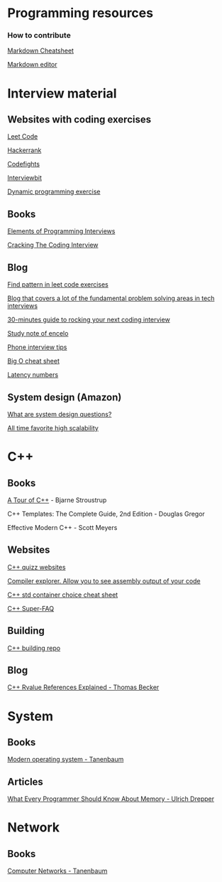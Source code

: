 # Programming resources
### How to contribute
[Markdown Cheatsheet](https://github.com/adam-p/markdown-here/wiki/Markdown-Cheatsheet)

[Markdown editor](http://jbt.github.io/markdown-editor/)

# Interview material

## Websites with coding exercises

[Leet Code](https://leetcode.com/)

[Hackerrank](https://www.hackerrank.com/)

[Codefights](https://codefights.com/)

[Interviewbit](https://www.interviewbit.com/)

[Dynamic programming exercise](http://p-nand-q.com/python/algorithms/searching/max-sliding-window.html)

## Books

[Elements of Programming Interviews](https://www.amazon.com/Elements-Programming-Interviews-Insiders-Guide/dp/1479274836)

[Cracking The Coding Interview](https://www.amazon.com/Cracking-Coding-Interview-Programming-Questions/dp/0984782850/ref=sr_1_1?s=books&ie=UTF8&qid=1491510368&sr=1-1&keywords=cracking+the+coding+interview+7th+edition)

## Blog

[Find pattern in leet code exercises](https://medium.com/leetcode-patterns)

[Blog that covers a lot of the fundamental problem solving areas in tech interviews](http://mjuchem.com/)

[30-minutes guide to rocking your next coding interview](https://medium.freecodecamp.org/coding-interviews-for-dummies-5e048933b82b?gi=5ad30465e23b)

[Study note of encelo](https://encelo.github.io/notes.html)

[Phone interview tips](https://www.thebalance.com/how-to-ace-a-telephone-interview-for-a-job-in-tech-2072014)

[Big O cheat sheet](http://bigocheatsheet.com/)

[Latency numbers](https://gist.github.com/jboner/2841832)

## System design (Amazon)

[What are system design questions?](https://www.hiredintech.com/system-design )

[All time favorite high scalability](http://highscalability.com/all-time-favorites)

# C++

## Books

[A Tour of C++](http://www.stroustrup.com/Tour.html) - Bjarne Stroustrup

C++ Templates: The Complete Guide, 2nd Edition -  Douglas Gregor

Effective Modern C++ - Scott Meyers

## Websites

[C++ quizz websites](http://cppquiz.org/)

[Compiler explorer. Allow you to see assembly output of your code](https://godbolt.org/)

[C++ std container choice cheat sheet](https://stackoverflow.com/questions/10699265/how-can-i-efficiently-select-a-standard-library-container-in-c11)

[C++ Super-FAQ](https://isocpp.org/faq/)

## Building

[C++ building repo](https://github.com/MattPD/cpplinks/blob/master/building.md)

## Blog

[C++ Rvalue References Explained - Thomas Becker](http://thbecker.net/articles/rvalue_references/section_01.html)

# System
## Books

[Modern operating system - Tanenbaum](https://www.amazon.com/Modern-Operating-Systems-Andrew-Tanenbaum/dp/013359162X)

## Articles
[What Every Programmer Should Know About Memory - Ulrich Drepper](https://people.freebsd.org/~lstewart/articles/cpumemory.pdf)

# Network
## Books

[Computer Networks - Tanenbaum](https://www.amazon.com/Computer-Networks-5th-Andrew-Tanenbaum/dp/0132126958/ref=pd_sim_14_7?_encoding=UTF8&pd_rd_i=0132126958&pd_rd_r=KEED33VQDV2KK7YGE20S&pd_rd_w=hZC2W&pd_rd_wg=8GanM&psc=1&refRID=KEED33VQDV2KK7YGE20S)
